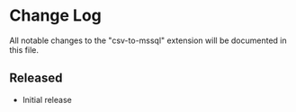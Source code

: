 # Change Log

All notable changes to the "csv-to-mssql" extension will be documented in this file.

## Released

- Initial release